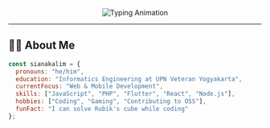 <div align="center">
  <img src="https://readme-typing-svg.demolab.com?font=Fira+Code&weight=600&size=26&duration=4000&pause=1000&color=22D3EE&width=500&height=60&lines=Halo+👋+Saya+SiAnakAlim;Informatics+UPN+Veteran+YK;Full-Stack+Developer;Open+Source+Contributor" alt="Typing Animation" />
</div>

---

## 🧑‍💻 About Me
```javascript
const sianakalim = {
  pronouns: "he/him",
  education: "Informatics Engineering at UPN Veteran Yogyakarta",
  currentFocus: "Web & Mobile Development",
  skills: ["JavaScript", "PHP", "Flutter", "React", "Node.js"],
  hobbies: ["Coding", "Gaming", "Contributing to OSS"],
  funFact: "I can solve Rubik's cube while coding"
};
